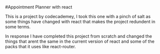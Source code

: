 #Appointment Planner with react

This is a project by codecademey, I took this one with a pinch of salt as some things have changed with react that makes the project redundent in some terms. 

In response I have completed this project from scratch and changed the things that arent the same in the current version of react and some of the packs that it uses like react-router.